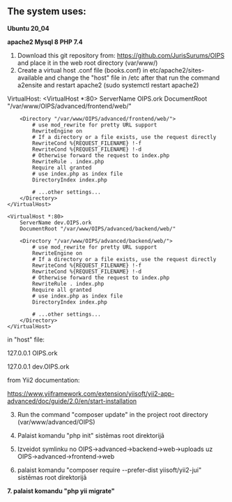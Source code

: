 <h2>The system uses:</h2>
<b>Ubuntu 20_04
        
apache2
Mysql 8
PHP 7.4
</b>
<br>
1. Download this git repository from: https://github.com/JurisSurums/OIPS and place it in the web root directory (var/www/)
2. Create a virtual host .conf file (books.conf) in etc/apache2/sites-available and change the "host" file in /etc after that run the command a2ensite and restart apache2 (sudo systemctl restart apache2)

VirtualHost:
<VirtualHost *:80>
        ServerName OIPS.ork
        DocumentRoot "/var/www/OIPS/advanced/frontend/web/"
           
        <Directory "/var/www/OIPS/advanced/frontend/web/">
            # use mod_rewrite for pretty URL support
            RewriteEngine on
            # If a directory or a file exists, use the request directly
            RewriteCond %{REQUEST_FILENAME} !-f
            RewriteCond %{REQUEST_FILENAME} !-d
            # Otherwise forward the request to index.php
            RewriteRule . index.php
            Require all granted
            # use index.php as index file
            DirectoryIndex index.php

            # ...other settings...
        </Directory>
    </VirtualHost>
       
    <VirtualHost *:80>
        ServerName dev.OIPS.ork
        DocumentRoot "/var/www/OIPS/advanced/backend/web/"
           
        <Directory "/var/www/OIPS/advanced/backend/web/">
            # use mod_rewrite for pretty URL support
            RewriteEngine on
            # If a directory or a file exists, use the request directly
            RewriteCond %{REQUEST_FILENAME} !-f
            RewriteCond %{REQUEST_FILENAME} !-d
            # Otherwise forward the request to index.php
            RewriteRule . index.php
            Require all granted
            # use index.php as index file
            DirectoryIndex index.php

            # ...other settings...
        </Directory>
    </VirtualHost>

in "host" file:

127.0.0.1	OIPS.ork

127.0.0.1	dev.OIPS.ork

from Yii2 documentation:

https://www.yiiframework.com/extension/yiisoft/yii2-app-advanced/doc/guide/2.0/en/start-installation

3. Run the command "composer update" in the project root directory (var/www/advanced/OIPS)

4. Palaist komandu "php init" sistēmas root direktorijā

5. Izveidot symlinku no OIPS->advanced->backend->web->uploads uz OIPS->advanced->frontend->web

6. palaist komandu "composer require --prefer-dist yiisoft/yii2-jui" sistēmas root direktorijā

<b> 7. palaist komandu "php yii migrate" </b>

